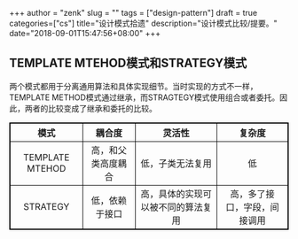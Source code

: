 +++
author = "zenk"
slug = ""
tags = ["design-pattern"]
draft = true
categories=["cs"]
title="设计模式拾遗"
description="设计模式比较/提要。"
date="2018-09-01T15:47:56+08:00"
+++

## TEMPLATE MTEHOD模式和STRATEGY模式

<style>table{border-collapse:collapse;}table,td,th{border:1px solid #000}td{text-align:center}</style>
两个模式都用于分离通用算法和具体实现细节。当时实现的方式不一样，TEMPLATE METHOD模式通过继承，而STRAGTEGY模式使用组合或者委托。因此，两者的比较变成了继承和委托的比较。

| 模式            | 耦合度             | 灵活性                             | 复杂度                       |
| --------------- | ------------------ | ---------------------------------- | ---------------------------- |
| TEMPLATE MTEHOD | 高，和父类高度耦合 | 低，子类无法复用                   | 低                           |
| STRATEGY        | 低，依赖于接口     | 高，具体的实现可以被不同的算法复用 | 高，多了接口，字段，间接调用 |

